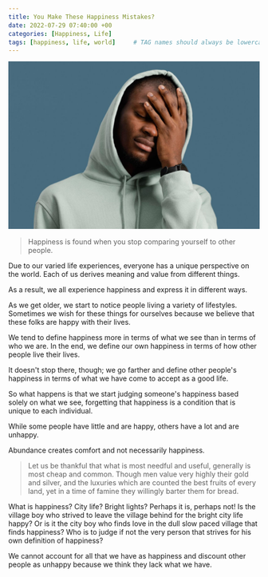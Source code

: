 ```yaml
---
title: You Make These Happiness Mistakes?
date: 2022-07-29 07:40:00 +00
categories: [Happiness, Life]
tags: [happiness, life, world]     # TAG names should always be lowercase
---
```

![each-happiness](/assets/img/each-happiness.jpg)

> Happiness is found when you stop comparing yourself to other people.

Due to our varied life experiences, everyone has a unique perspective on the world. Each of us derives meaning and value from different things.

As a result, we all experience happiness and express it in different ways.

As we get older, we start to notice people living a variety of lifestyles. Sometimes we wish for these things for ourselves because we believe that these folks are happy with their lives.

We tend to define happiness more in terms of what we see than in terms of who we are. In the end, we define our own happiness in terms of how other people live their lives.

It doesn't stop there, though; we go farther and define other people's happiness in terms of what we have come to accept as a good life.

So what happens is that we start judging someone's happiness based solely on what we see, forgetting that happiness is a condition that is unique to each individual.

While some people have little and are happy, others have a lot and are unhappy.

Abundance creates comfort and not necessarily happiness.

> Let us be thankful that what is most needful and useful, generally is most cheap and common. Though men value very highly their gold and silver, and the luxuries which are counted the best fruits of every land, yet in a time of famine they willingly barter them for bread.


What is happiness? City life? Bright lights? Perhaps it is, perhaps not! Is the village boy who strived to leave the village behind for the bright city life happy? Or is it the city boy who finds love in the dull slow paced village that finds happiness? Who is to judge if not the very person that strives for his own definition of happiness?

We cannot account for all that we have as happiness and discount other people as unhappy because we think they lack what we have.

